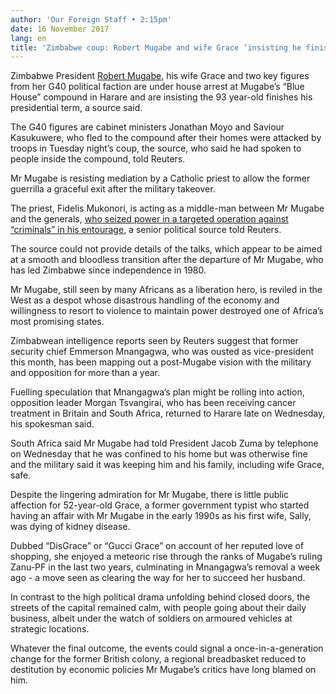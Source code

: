 ```yaml
---
author: 'Our Foreign Staff • 2:15pm'
date: 16 November 2017
lang: en
title: 'Zimbabwe coup: Robert Mugabe and wife Grace ‘insisting he finishes his term’, as priest steps in to mediate'
---
```


Zimbabwe President [Robert Mugabe], his wife Grace and two key figures from her G40 political faction are under house arrest at Mugabe’s “Blue House” compound in Harare and are insisting the 93 year-old finishes his presidential term, a source said.

The G40 figures are cabinet ministers Jonathan Moyo and Saviour Kasukuwere, who fled to the compound after their homes were attacked by troops in Tuesday night’s coup, the source, who said he had spoken to people inside the compound, told Reuters.

Mr Mugabe is resisting mediation by a Catholic priest to allow the former guerrilla a graceful exit after the military takeover.

The priest, Fidelis Mukonori, is acting as a middle-man between Mr Mugabe and the generals, [who seized power in a targeted operation against “criminals” in his entourage], a senior political source told Reuters.

The source could not provide details of the talks, which appear to be aimed at a smooth and bloodless transition after the departure of Mr Mugabe, who has led Zimbabwe since independence in 1980.

Mr Mugabe, still seen by many Africans as a liberation hero, is reviled in the West as a despot whose disastrous handling of the economy and willingness to resort to violence to maintain power destroyed one of Africa’s most promising states.

Zimbabwean intelligence reports seen by Reuters suggest that former security chief Emmerson Mnangagwa, who was ousted as vice-president this month, has been mapping out a post-Mugabe vision with the military and opposition for more than a year.

Fuelling speculation that Mnangagwa’s plan might be rolling into action, opposition leader Morgan Tsvangirai, who has been receiving cancer treatment in Britain and South Africa, returned to Harare late on Wednesday, his spokesman said.

South Africa said Mr Mugabe had told President Jacob Zuma by telephone on Wednesday that he was confined to his home but was otherwise fine and the military said it was keeping him and his family, including wife Grace, safe.

Despite the lingering admiration for Mr Mugabe, there is little public affection for 52-year-old Grace, a former government typist who started having an affair with Mr Mugabe in the early 1990s as his first wife, Sally, was dying of kidney disease.

Dubbed “DisGrace” or “Gucci Grace” on account of her reputed love of shopping, she enjoyed a meteoric rise through the ranks of Mugabe’s ruling Zanu-PF in the last two years, culminating in Mnangagwa’s removal a week ago - a move seen as clearing the way for her to succeed her husband.

In contrast to the high political drama unfolding behind closed doors, the streets of the capital remained calm, with people going about their daily business, albeit under the watch of soldiers on armoured vehicles at strategic locations.

Whatever the final outcome, the events could signal a once-in-a-generation change for the former British colony, a regional breadbasket reduced to destitution by economic policies Mr Mugabe’s critics have long blamed on him.

  [Robert Mugabe]: http://www.telegraph.co.uk/news/2017/11/17/zimbabwes-ruling-party-drafting-motion-fire-robert-mugabe-sunday/
  [who seized power in a targeted operation against “criminals” in his entourage]: http://www.telegraph.co.uk/news/2017/11/15/zimbabwe-crisis-have-spent-long-careful-really-change/
